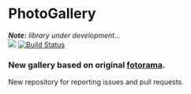 # PhotoGallery
_**Note:** library under development..._</br>
![](https://img.shields.io/badge/license-MIT-blue.svg)
[![Build Status](https://travis-ci.org/yoime/nxGallery.svg?branch=master)](https://travis-ci.org/yoime/nxGallery)
### New gallery based on original [fotorama](https://github.com/artpolikarpov/fotorama). 
New repository for reporting issues and pull requests.

